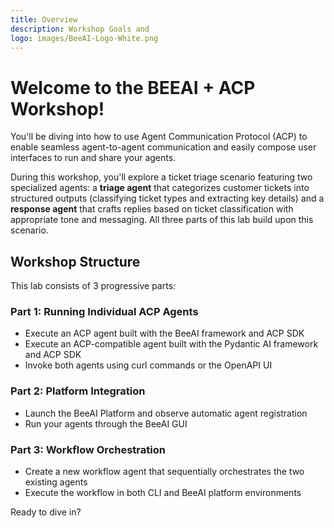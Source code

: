 ```yaml
---
title: Overview
description: Workshop Goals and 
logo: images/BeeAI-Logo-White.png
---
```


# Welcome to the BEEAI + ACP Workshop!

You'll be diving into how to use Agent Communication Protocol (ACP) to enable seamless agent-to-agent communication and easily compose user interfaces to run and share your agents.

During this workshop, you'll explore a ticket triage scenario featuring two specialized agents: a **triage agent** that categorizes customer tickets into structured outputs (classifying ticket types and extracting key details) and a **response agent** that crafts replies based on ticket classification with appropriate tone and messaging. All three parts of this lab build upon this scenario.

## Workshop Structure

This lab consists of 3 progressive parts:

### Part 1: Running Individual ACP Agents

* Execute an ACP agent built with the BeeAI framework and ACP SDK
* Execute an ACP-compatible agent built with the Pydantic AI framework and ACP SDK  
* Invoke both agents using curl commands or the OpenAPI UI

### Part 2: Platform Integration

* Launch the BeeAI Platform and observe automatic agent registration
* Run your agents through the BeeAI GUI

### Part 3: Workflow Orchestration

* Create a new workflow agent that sequentially orchestrates the two existing agents
* Execute the workflow in both CLI and BeeAI platform environments

Ready to dive in?